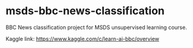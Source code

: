# msds-bbc-news-classification

BBC News classification project for MSDS unsupervised learning course.

Kaggle link: https://www.kaggle.com/c/learn-ai-bbc/overview
